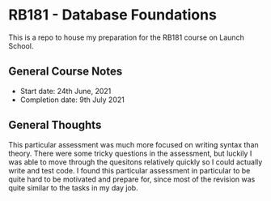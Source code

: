 # RB181 - Database Foundations
This is a repo to house my preparation for the RB181 course on Launch School.

## General Course Notes
- Start date: 24th June, 2021
- Completion date: 9th July 2021

## General Thoughts
This particular assessment was much more focused on writing syntax than theory. There were some tricky questions in the assessment, but luckily I was able to move through the quesitons relatively quickly so I could actually write and test code. I found this particular assessment in particular to be quite hard to be motivated and prepare for, since most of the revision was quite similar to the tasks in my day job.
